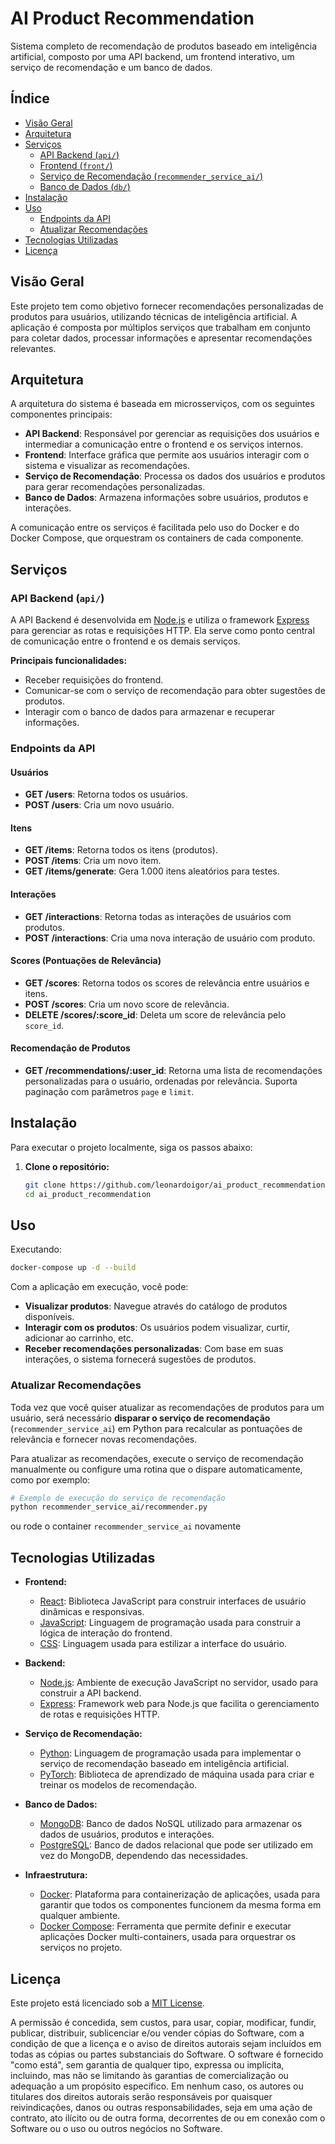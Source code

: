 # AI Product Recommendation

Sistema completo de recomendação de produtos baseado em inteligência artificial, composto por uma API backend, um frontend interativo, um serviço de recomendação e um banco de dados.

## Índice

- [Visão Geral](#visão-geral)
- [Arquitetura](#arquitetura)
- [Serviços](#serviços)
  - [API Backend (`api/`)](#api-backend-api)
  - [Frontend (`front/`)](#frontend-front)
  - [Serviço de Recomendação (`recommender_service_ai/`)](#serviço-de-recomendação-recommender_service_ai)
  - [Banco de Dados (`db/`)](#banco-de-dados-db)
- [Instalação](#instalação)
- [Uso](#uso)
  - [Endpoints da API](#endpoints-da-api)
  - [Atualizar Recomendações](#atualizar-recomendações)
- [Tecnologias Utilizadas](#tecnologias-utilizadas)
- [Licença](#licença)

## Visão Geral

Este projeto tem como objetivo fornecer recomendações personalizadas de produtos para usuários, utilizando técnicas de inteligência artificial. A aplicação é composta por múltiplos serviços que trabalham em conjunto para coletar dados, processar informações e apresentar recomendações relevantes.

## Arquitetura

A arquitetura do sistema é baseada em microsserviços, com os seguintes componentes principais:

- **API Backend**: Responsável por gerenciar as requisições dos usuários e intermediar a comunicação entre o frontend e os serviços internos.
- **Frontend**: Interface gráfica que permite aos usuários interagir com o sistema e visualizar as recomendações.
- **Serviço de Recomendação**: Processa os dados dos usuários e produtos para gerar recomendações personalizadas.
- **Banco de Dados**: Armazena informações sobre usuários, produtos e interações.

A comunicação entre os serviços é facilitada pelo uso do Docker e do Docker Compose, que orquestram os containers de cada componente.

## Serviços

### API Backend (`api/`)

A API Backend é desenvolvida em [Node.js](https://nodejs.org/) e utiliza o framework [Express](https://expressjs.com/) para gerenciar as rotas e requisições HTTP. Ela serve como ponto central de comunicação entre o frontend e os demais serviços.

**Principais funcionalidades:**

- Receber requisições do frontend.
- Comunicar-se com o serviço de recomendação para obter sugestões de produtos.
- Interagir com o banco de dados para armazenar e recuperar informações.

### Endpoints da API

#### Usuários
- **GET /users**: Retorna todos os usuários.
- **POST /users**: Cria um novo usuário.

#### Itens
- **GET /items**: Retorna todos os itens (produtos).
- **POST /items**: Cria um novo item.
- **GET /items/generate**: Gera 1.000 itens aleatórios para testes.

#### Interações
- **GET /interactions**: Retorna todas as interações de usuários com produtos.
- **POST /interactions**: Cria uma nova interação de usuário com produto.

#### Scores (Pontuações de Relevância)
- **GET /scores**: Retorna todos os scores de relevância entre usuários e itens.
- **POST /scores**: Cria um novo score de relevância.
- **DELETE /scores/:score_id**: Deleta um score de relevância pelo `score_id`.

#### Recomendação de Produtos
- **GET /recommendations/:user_id**: Retorna uma lista de recomendações personalizadas para o usuário, ordenadas por relevância. Suporta paginação com parâmetros `page` e `limit`.

## Instalação

Para executar o projeto localmente, siga os passos abaixo:

1. **Clone o repositório:**

   ```bash
   git clone https://github.com/leonardoigor/ai_product_recommendation.git
   cd ai_product_recommendation

## Uso
Executando:
```bash
docker-compose up -d --build
```
Com a aplicação em execução, você pode:

- **Visualizar produtos**: Navegue através do catálogo de produtos disponíveis.
- **Interagir com os produtos**: Os usuários podem visualizar, curtir, adicionar ao carrinho, etc.
- **Receber recomendações personalizadas**: Com base em suas interações, o sistema fornecerá sugestões de produtos.

### Atualizar Recomendações

Toda vez que você quiser atualizar as recomendações de produtos para um usuário, será necessário **disparar o serviço de recomendação** (`recommender_service_ai`) em Python para recalcular as pontuações de relevância e fornecer novas recomendações.

Para atualizar as recomendações, execute o serviço de recomendação manualmente ou configure uma rotina que o dispare automaticamente, como por exemplo:

```bash
# Exemplo de execução do serviço de recomendação
python recommender_service_ai/recommender.py
```
ou rode o container `recommender_service_ai` novamente


## Tecnologias Utilizadas

- **Frontend:**
  - [React](https://reactjs.org/): Biblioteca JavaScript para construir interfaces de usuário dinâmicas e responsivas.
  - [JavaScript](https://developer.mozilla.org/pt-BR/docs/Web/JavaScript): Linguagem de programação usada para construir a lógica de interação do frontend.
  - [CSS](https://developer.mozilla.org/pt-BR/docs/Web/CSS): Linguagem usada para estilizar a interface do usuário.

- **Backend:**
  - [Node.js](https://nodejs.org/): Ambiente de execução JavaScript no servidor, usado para construir a API backend.
  - [Express](https://expressjs.com/): Framework web para Node.js que facilita o gerenciamento de rotas e requisições HTTP.

- **Serviço de Recomendação:**
  - [Python](https://www.python.org/): Linguagem de programação usada para implementar o serviço de recomendação baseado em inteligência artificial.
  - [PyTorch](https://pytorch.org/get-started/locally/): Biblioteca de aprendizado de máquina usada para criar e treinar os modelos de recomendação.

- **Banco de Dados:**
  - [MongoDB](https://www.mongodb.com/): Banco de dados NoSQL utilizado para armazenar os dados de usuários, produtos e interações.
  - [PostgreSQL](https://www.postgresql.org/): Banco de dados relacional que pode ser utilizado em vez do MongoDB, dependendo das necessidades.

- **Infraestrutura:**
  - [Docker](https://www.docker.com/): Plataforma para containerização de aplicações, usada para garantir que todos os componentes funcionem da mesma forma em qualquer ambiente.
  - [Docker Compose](https://docs.docker.com/compose/): Ferramenta que permite definir e executar aplicações Docker multi-containers, usada para orquestrar os serviços no projeto.

## Licença

Este projeto está licenciado sob a [MIT License](LICENSE). 

A permissão é concedida, sem custos, para usar, copiar, modificar, fundir, publicar, distribuir, sublicenciar e/ou vender cópias do Software, com a condição de que a licença e o aviso de direitos autorais sejam incluídos em todas as cópias ou partes substanciais do Software. O software é fornecido "como está", sem garantia de qualquer tipo, expressa ou implícita, incluindo, mas não se limitando às garantias de comercialização ou adequação a um propósito específico. Em nenhum caso, os autores ou titulares dos direitos autorais serão responsáveis por quaisquer reivindicações, danos ou outras responsabilidades, seja em uma ação de contrato, ato ilícito ou de outra forma, decorrentes de ou em conexão com o Software ou o uso ou outros negócios no Software.
